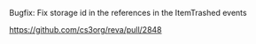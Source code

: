 Bugfix: Fix storage id in the references in the ItemTrashed events

https://github.com/cs3org/reva/pull/2848

